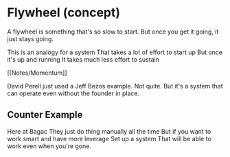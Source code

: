 # Flywheel (concept)

A flywheel is something that's so slow to start.
But once you get it going, it just stays going.

This is an analogy for a system
That takes a lot of effort to start up
But once it's up and running
It takes much less effort to sustain

[[Notes/Momentum]]

David Perell just used a Jeff Bezos example.
Not quite.
But it's a system that can operate even without the founder in place.

## Counter Example

Here at Bagac
They just do thing manually all the time
But if you want to work smart
and have more leverage
Set up a system
That will be able to work even when you're gone.


